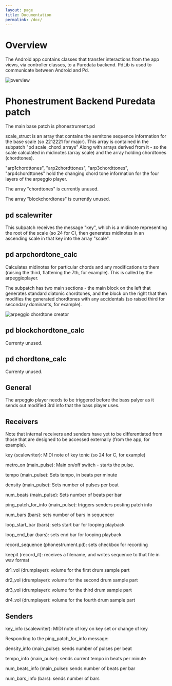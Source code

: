 ```yaml
---
layout: page
title: Documentation
permalink: /doc/
---
```


# Overview

The Android app contains classes that transfer interactions from the app views, via controller classes, to a Puredata backend. PdLib is used to communicate between Android and Pd.

![overview](../assets/overview2.png)



# Phonestrument Backend Puredata patch

The main base patch is phonestrument.pd

scale_struct is an array that contains the semitone sequence information for
the base scale (so 2212221 for major). This array is contained in the subpatch
"pd scale_chord_arrays" Along with arrays derived from it - so the scale
calculated in midinotes (array scale) and the array holding chordtones
(chordtones).

"arp1chordttones", "arp2chordttones", "arp3chordttones", "arp4chordttones" hold
the changing chord tone information for the four layers of the arpeggio player.

The array "chordtones" is currently unused.

The array "blockchordtones" is currently unused.

## pd scalewriter

This subpatch receives the message "key", which is a midinote representing the
root of the scale (so 24 for C), then generates midinotes in an ascending scale
in that key into the array "scale".

## pd arpchordtone_calc

Calculates midinotes for particular chords and any modifications to them
(raising the third, flattening the 7th, for example). This is called by the
arpeggioplayer.

The subpatch has two main sections - the main block on the left that generates
standard diatonic chordtones, and the block on the right that then modifies the
generated chordtones with any accidentals (so raised third for secondary
dominants, for example).

![arpeggio chordtone creator](../assets/arpchordtone_calc.png)

## pd blockchordtone_calc

Currenty unused.

## pd chordtone_calc

Currenty unused.

## General

The arpeggio player needs to be triggered before the bass palyer as it sends
out modified 3rd info that the bass player uses.

## Receivers

Note that internal receivers and senders have yet to be differentiated from
those that are designed to be accessed externally (from the app, for example).


key (scalewriter): MIDI note of key tonic (so 24 for C, for example)

metro_on (main_pulse): Main on/off switch - starts the pulse.

tempo (main_pulse): Sets tempo, in beats per minute

density (main_pulse): Sets number of pulses per beat

num_beats (main_pulse): Sets number of beats per bar

ping_patch_for_info (main_pulse): triggers senders posting patch info

num_bars (bars): sets number of bars in sequencer

loop_start_bar (bars): sets start bar for looping playback

loop_end_bar (bars): sets end bar for looping playback 

record_sequence (phonestrument.pd): sets checkbox for recording

keepit (record_it): receives a filename, and writes sequence to that file in wav format

dr1_vol (drumplayer): volume for the first drum sample part

dr2_vol (drumplayer): volume for the second drum sample part

dr3_vol (drumplayer): volume for the third drum sample part

dr4_vol (drumplayer): volume for the fourth drum sample part


## Senders

key_info (scalewriter): MIDI note of key on key set or change of key


Responding to the ping_patch_for_info message:

density_info (main_pulse): sends number of pulses per beat

tempo_info (main_pulse): sends current tempo in beats per minute

num_beats_info (main_pulse): sends number of beats per bar

num_bars_info (bars): sends number of bars




